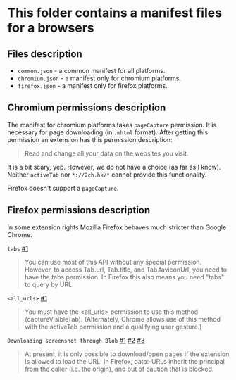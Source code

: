 # This folder contains a manifest files for a browsers

## Files description

- `common.json` - a common manifest for all platforms.
- `chromium.json` - a manifest only for chromium platforms.
- `firefox.json` - a manifest only for firefox platforms.

## Chromium permissions description

The manifest for chromium platforms takes `pageCapture` permission. It is necessary for page downloading (in `.mhtml` format). After getting this permission an extension has this permission description:

> Read and change all your data on the websites you visit.

It is a bit scary, yep. However, we do not have a choice (as far as I know). Neither `activeTab` nor `*://2ch.hk/*` cannot provide this functionality.

Firefox doesn't support a `pageCapture`.

## Firefox permissions description

In some extension rights Mozilla Firefox behaves much stricter than Google Chrome.

`tabs`
[#1](https://developer.mozilla.org/en-US/Add-ons/WebExtensions/API/tabs)

> You can use most of this API without any special permission. However, to access Tab.url, Tab.title, and Tab.faviconUrl, you need to have the tabs permission. In Firefox this also means you need "tabs" to query by URL.

`<all_urls>`
[#1](https://developer.mozilla.org/en-US/Add-ons/WebExtensions/API/tabs/captureVisibleTab)

> You must have the <all_urls> permission to use this method (captureVisibleTab). (Alternately, Chrome allows use of this method with the activeTab permission and a qualifying user gesture.)

`Downloading screenshot through Blob`
[#1](https://bugzilla.mozilla.org/show_bug.cgi?id=1271345)
[#2](https://bugzilla.mozilla.org/show_bug.cgi?id=1272556)
[#3](https://stackoverflow.com/questions/40269862/save-data-uri-as-file-using-downloads-download-api#answer-40279050)

> At present, it is only possible to download/open pages if the extension is allowed to load the URL. In Firefox, data:-URLs inherit the principal from the caller (i.e. the origin), and out of caution that is blocked.

